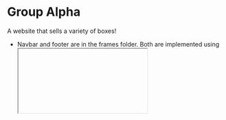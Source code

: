 # Group Alpha
A website that sells a variety of boxes!

- Navbar and footer are in the frames folder. Both are implemented using <iframe> tag. In order to change a link, go to the frames folder and edit links there. This makes it easier to manage the website (ie, not having to go to each webpage to edit links).

## NOTES

- I will work on store.html (located in products directory)
- Link to view the website has changed to https://mark-jovero.github.io/GroupAlpha/
  
## TODO [due March 19]
- finish websites/links
- Product art
